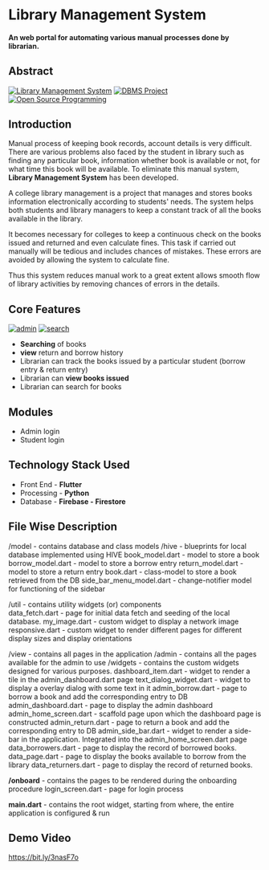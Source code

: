 # Library Management System

#### [](https://github.com/balasubramanian1612s/library-management-system)An web portal for automating various manual processes done by librarian.


## [](https://github.com/balasubramanian1612s/library-management-system)Abstract

[![Library Management System](https://camo.githubusercontent.com/b0b27c0370b1e5703414256e9600171519dd0821a14490bcd4adb8bc6d0db48f/68747470733a2f2f696d672e736869656c64732e696f2f62616467652f6c6962726172792d2d6d616e6167656d656e742d73797374656d2d6f72616e67652e7376673f7374796c653d666c61742d737175617265)](https://camo.githubusercontent.com/b0b27c0370b1e5703414256e9600171519dd0821a14490bcd4adb8bc6d0db48f/68747470733a2f2f696d672e736869656c64732e696f2f62616467652f6c6962726172792d2d6d616e6167656d656e742d73797374656d2d6f72616e67652e7376673f7374796c653d666c61742d737175617265)  [![DBMS Project](https://camo.githubusercontent.com/53f339485c37034683c8e900ed2fa019ded3ef3a4f2b9eee0a39336f39c5fe9a/68747470733a2f2f696d672e736869656c64732e696f2f62616467652f44424d532d70726f6a6563742d79656c6c6f77677265656e2e7376673f7374796c653d666c61742d737175617265)](https://camo.githubusercontent.com/53f339485c37034683c8e900ed2fa019ded3ef3a4f2b9eee0a39336f39c5fe9a/68747470733a2f2f696d672e736869656c64732e696f2f62616467652f44424d532d70726f6a6563742d79656c6c6f77677265656e2e7376673f7374796c653d666c61742d737175617265)  [![Open Source Programming](https://camo.githubusercontent.com/ec4284a371fa5de0e05f04fce5282b2d555160425257e80b3f2eda7971829e6d/68747470733a2f2f696d672e736869656c64732e696f2f62616467652f6f70656e2d2d736f757263652d70726f6772616d6d696e672d6666363962342e7376673f7374796c653d666c61742d737175617265)](https://camo.githubusercontent.com/ec4284a371fa5de0e05f04fce5282b2d555160425257e80b3f2eda7971829e6d/68747470733a2f2f696d672e736869656c64732e696f2f62616467652f6f70656e2d2d736f757263652d70726f6772616d6d696e672d6666363962342e7376673f7374796c653d666c61742d737175617265)

## [](https://github.com/balasubramanian1612s/library-management-system)Introduction
Manual process of keeping book records, account details is very difficult. There are various problems also faced by the student in library such as finding any particular book, information whether book is available or not, for what time this book will be available. To eliminate this manual system,  **Library Management System**  has been developed.

A college library management is a project that manages and stores books information electronically according to students' needs. The system helps both students and library managers to keep a constant track of all the books available in the library.

 It becomes necessary for colleges to keep a continuous check on the books issued and returned and even calculate fines. This task if carried out manually will be tedious and includes chances of mistakes. These errors are avoided by allowing the system to calculate fine.

Thus this system reduces manual work to a great extent allows smooth flow of library activities by removing chances of errors in the details.



## [](https://github.com/balasubramanian1612s/library-management-system)Core Features

[![admin](https://camo.githubusercontent.com/fb20841677a146800726d23dba4b2db5402bb33f24f095d3675f9e005c78a889/68747470733a2f2f696d672e736869656c64732e696f2f62616467652f61646d696e2d6c6f67696e2d7465616c2e7376673f7374796c653d666c61742d737175617265)](https://camo.githubusercontent.com/fb20841677a146800726d23dba4b2db5402bb33f24f095d3675f9e005c78a889/68747470733a2f2f696d672e736869656c64732e696f2f62616467652f61646d696e2d6c6f67696e2d7465616c2e7376673f7374796c653d666c61742d737175617265)  [![search](https://camo.githubusercontent.com/7ff70ea9269f9bc05f4f75080ae95dabeca6479e658456483479ac74b9f715b0/68747470733a2f2f696d672e736869656c64732e696f2f62616467652f7365616372682d626f6f6b732d79656c6c6f77677265656e2e7376673f7374796c653d666c61742d737175617265)](https://camo.githubusercontent.com/7ff70ea9269f9bc05f4f75080ae95dabeca6479e658456483479ac74b9f715b0/68747470733a2f2f696d672e736869656c64732e696f2f62616467652f7365616372682d626f6f6b732d79656c6c6f77677265656e2e7376673f7374796c653d666c61742d737175617265)   
-   **Searching**  of books
-   **view** return and borrow history
-   Librarian can track the books issued by a particular student (borrow entry & return entry)
-   Librarian can  **view books issued** 
-   Librarian can search for books


    

## [](https://github.com/balasubramanian1612s/library-management-system)Modules

-   Admin login
-   Student login

## [](https://github.com/balasubramanian1612s/library-management-system)Technology Stack Used


-   Front End -  **Flutter**
-   Processing -  **Python**
-   Database -  **Firebase - Firestore**

## [](https://github.com/balasubramanian1612s/library-management-system)File Wise Description
/model - contains database and class models
  /hive - blueprints for local database implemented using HIVE
   book_model.dart - model to store a book
   borrow_model.dart - model to store a borrow entry
   return_model.dart - model to store a return entry
  book.dart - class-model to store a book retrieved from the DB
 	side_bar_menu_model.dart - change-notifier model for functioning of the sidebar

/util - contains utility widgets (or) components	
 	data_fetch.dart -  page for initial data fetch and seeding of the local database.
	 my_image.dart - custom widget to display a network image 
responsive.dart - custom widget to render different pages for different display sizes and display orientations

/view - contains all pages in the application
	/admin - contains all the pages available for the admin to use
		/widgets - contains the custom widgets designed for various purposes.
    dashboard_item.dart - widget to render a tile in the  admin_dashboard.dart page
    text_dialog_widget.dart - widget to display a overlay dialog with some text in it
  admin_borrow.dart - page to borrow a book and add the corresponding entry to DB
  admin_dashboard.dart - page to display the admin dashboard
  admin_home_screen.dart - scaffold page upon which the dashboard page is constructed
  admin_return.dart - page to return a book and add the corresponding entry to DB
  admin_side_bar.dart - widget to render a side-bar in the application. Integrated into the admin_home_screen.dart page
  data_borrowers.dart - page to display the record of borrowed books. 
  data_page.dart - page to display the books available to borrow from the library
  data_returners.dart - page to display the record  of returned books.

**/onboard** - contains the pages to be rendered during the onboarding procedure
		login_screen.dart - page for login process

**main.dart** - contains the root widget, starting from where, the entire application is configured & run


## [](https://github.com/balasubramanian1612s/library-management-system)Demo Video
https://bit.ly/3nasF7o
